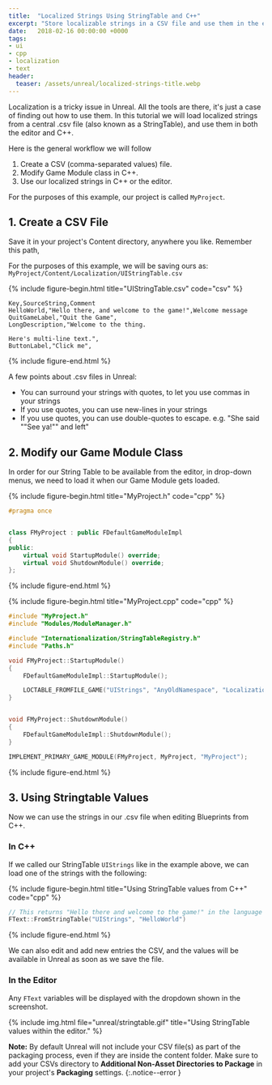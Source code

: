 ```yaml
---
title:  "Localized Strings Using StringTable and C++"
excerpt: "Store localizable strings in a CSV file and use them in the editor and C++."
date:   2018-02-16 00:00:00 +0000
tags:
- ui
- cpp
- localization
- text
header:
  teaser: /assets/unreal/localized-strings-title.webp
---
```


Localization is a tricky issue in Unreal. All the tools are there, it's just a case of finding out how to use them.
In this tutorial we will load localized strings from a central .csv file (also known as a StringTable), and use them in both the editor and C++.

Here is the general workflow we will follow

1. Create a CSV (comma-separated values) file.
2. Modify Game Module class in C++.
3. Use our localized strings in C++ or the editor.

For the purposes of this example, our project is called `MyProject`.


## 1. Create a CSV File

Save it in your project's Content directory, anywhere you like. Remember this path,

For the purposes of this example, we will be saving ours as: `MyProject/Content/Localization/UIStringTable.csv`


{%
include figure-begin.html
title="UIStringTable.csv"
code="csv"
%}
```csv
Key,SourceString,Comment
HelloWorld,"Hello there, and welcome to the game!",Welcome message
QuitGameLabel,"Quit the Game",
LongDescription,"Welcome to the thing.

Here's multi-line text.",
ButtonLabel,"Click me",
```
{%
include figure-end.html
%}

A few points about .csv files in Unreal:

* You can surround your strings with quotes, to let you use commas in your strings
* If you use quotes, you can use new-lines in your strings
* If you use quotes, you can use double-quotes to escape. e.g. "She said ""See ya!"" and left"


## 2. Modify our Game Module Class

In order for our String Table to be available from the editor, in drop-down menus, we need to load it when our Game Module gets loaded.

{%
include figure-begin.html
title="MyProject.h"
code="cpp"
%}
```cpp
#pragma once


class FMyProject : public FDefaultGameModuleImpl
{
public:
	virtual void StartupModule() override;
	virtual void ShutdownModule() override;
};
```
{%
include figure-end.html
%}

{%
include figure-begin.html
title="MyProject.cpp"
code="cpp"
%}
```cpp
#include "MyProject.h"
#include "Modules/ModuleManager.h"

#include "Internationalization/StringTableRegistry.h"
#include "Paths.h"

void FMyProject::StartupModule()
{
	FDefaultGameModuleImpl::StartupModule();

	LOCTABLE_FROMFILE_GAME("UIStrings", "AnyOldNamespace", "Localization/UIStringTable.csv");
}


void FMyProject::ShutdownModule()
{
	FDefaultGameModuleImpl::ShutdownModule();
}

IMPLEMENT_PRIMARY_GAME_MODULE(FMyProject, MyProject, "MyProject");
```
{%
include figure-end.html
%}


## 3. Using Stringtable Values

Now we can use the strings in our .csv file when editing Blueprints from C++.

### In C++

If we called our StringTable `UIStrings` like in the example above, we can load one of the strings with the following:

{%
include figure-begin.html
title="Using StringTable values from C++"
code="cpp"
%}
```cpp
// This returns "Hello there and welcome to the game!" in the language that we're playing in
FText::FromStringTable("UIStrings", "HelloWorld")
```
{%
include figure-end.html
%}

We can also edit and add new entries the CSV, and the values will be available in Unreal as soon as we save the file.

### In the Editor

Any `FText` variables will be displayed with the dropdown shown in the
screenshot.

{% include img.html
file="unreal/stringtable.gif"
title="Using StringTable values within the editor."
%}

**Note:** By default Unreal will not include your CSV file(s) as part of the
packaging process, even if they are inside the content folder. Make sure to add
your CSVs directory to **Additional Non-Asset Directories to Package** in your
project's **Packaging** settings.
{:.notice--error }


